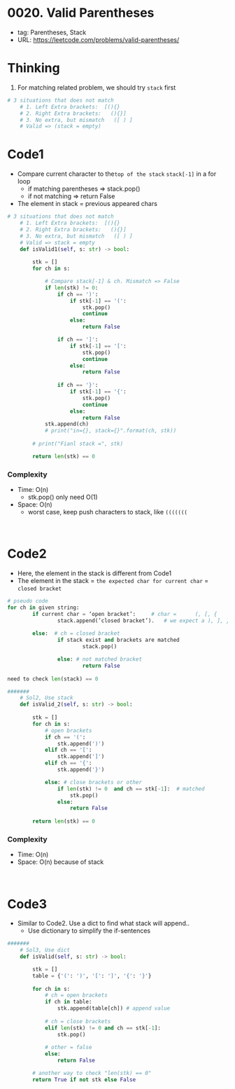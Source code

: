 # 0020. Valid Parentheses

- tag: Parentheses, Stack
- URL: https://leetcode.com/problems/valid-parentheses/

# Thinking

1. For matching related problem, we should try `stack` first

```python
# 3 situations that does not match
    # 1. Left Extra brackets:  [(){}
    # 2. Right Extra brackets:   (){}]
    # 3. No extra, but mismatch   ([ ) ]
    # Valid => (stack = empty)
```

# Code1

- Compare current character to the`top of the stack` `stack[-1]`  in a for loop
    - if matching parentheses ⇒ stack.pop()
    - if not matching ⇒ return False
- The element in stack = previous appeared chars

```python
# 3 situations that does not match
    # 1. Left Extra brackets:  [(){}
    # 2. Right Extra brackets:   (){}]
    # 3. No extra, but mismatch   ([ ) ]
    # Valid => stack = empty
    def isValid1(self, s: str) -> bool:
        
        stk = []
        for ch in s:

            # Compare stack[-1] & ch. Mismatch => False
            if len(stk) != 0:
                if ch == ')':
                    if stk[-1] == '(':
                        stk.pop()
                        continue
                    else:
                        return False

                if ch == ']':
                    if stk[-1] == '[':
                        stk.pop()
                        continue
                    else:
                        return False
                
                if ch == '}':
                    if stk[-1] == '{':
                        stk.pop()
                        continue
                    else:
                        return False
            stk.append(ch)
            # print("in={}, stack={}".format(ch, stk))
        
        # print("Fianl stack =", stk)

        return len(stk) == 0
```

### Complexity

- Time: O(n)
    - stk.pop() only need O(1)
- Space: O(n)
    - worst case, keep push characters to stack, like `(((((((`


<br>

# Code2

- Here, the element in the stack is different from Code1
- The element in the stack = `the expected char for current char` = `closed bracket`

```python
# pseudo code
for ch in given string: 
		if current char = ‘open bracket’:     # char =      (, [, {
				stack.append(’closed bracket’).   # we expect a ), ], }
		
		else:  # ch = closed bracket 
				if stack exist and brackets are matched
						stack.pop()

				else: # not matched bracket
						return False
		
need to check len(stack) == 0
```

```python
#######
    # Sol2, Use stack
    def isValid_2(self, s: str) -> bool:
            
        stk = []
        for ch in s:
            # open brackets
            if ch == '(':
                stk.append(')')
            elif ch == '[':
                stk.append(']')
            elif ch == '{':
                stk.append('}')

            else: # close brackets or other
                if len(stk) != 0  and ch == stk[-1]:  # matched
                    stk.pop()
                else:
                    return False
        
        return len(stk) == 0
```

### Complexity

- Time: O(n)
- Space: O(n) because of stack

<br>

# Code3

- Similar to Code2. Use a dict to find what stack will append..
    - Use dictionary to simplify the if-sentences

```python
#######
    # Sol3, Use dict
    def isValid(self, s: str) -> bool:

        stk = []
        table = {'(': ')', '[': ']', '{': '}'}
        
        for ch in s:
            # ch = open brackets
            if ch in table:
                stk.append(table[ch]) # append value
            
            # ch = close brackets
            elif len(stk) != 0 and ch == stk[-1]:
                stk.pop()
            
            # other = false
            else:
                return False

        # another way to check "len(stk) == 0"    
        return True if not stk else False
```